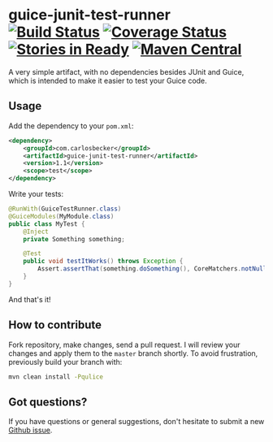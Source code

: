 # guice-junit-test-runner [![Build Status](https://travis-ci.org/caarlos0/guice-junit-test-runner.svg?branch=master)](https://travis-ci.org/caarlos0/guice-junit-test-runner) [![Coverage Status](https://coveralls.io/repos/caarlos0/guice-junit-test-runner/badge.png?branch=master)](https://coveralls.io/r/caarlos0/guice-junit-test-runner?branch=master) [![Stories in Ready](https://badge.waffle.io/caarlos0/guice-junit-test-runner.png?label=ready&title=Ready)](https://waffle.io/caarlos0/guice-junit-test-runner) [![Maven Central](https://maven-badges.herokuapp.com/maven-central/caarlos0/guice-junit-test-runner/badge.svg?style=flat)](https://maven-badges.herokuapp.com/maven-central/caarlos0/guice-junit-test-runner)

A very simple artifact, with no dependencies besides JUnit and Guice,
which is intended to make it easier to test your Guice code.

## Usage

Add the dependency to your `pom.xml`:

```xml
<dependency>
	<groupId>com.carlosbecker</groupId>
	<artifactId>guice-junit-test-runner</artifactId>
	<version>1.1</version>
	<scope>test</scope>
</dependency>
```

Write your tests:

```java
@RunWith(GuiceTestRunner.class)
@GuiceModules(MyModule.class)
public class MyTest {
	@Inject
	private Something something;

	@Test
	public void testItWorks() throws Exception {
		Assert.assertThat(something.doSomething(), CoreMatchers.notNullValue());
	}
}
```

And that's it!

## How to contribute

Fork repository, make changes, send a pull request. I will review
your changes and apply them to the `master` branch shortly. To
avoid frustration, previously build your branch with:

```sh
mvn clean install -Pqulice
```

## Got questions?

If you have questions or general suggestions, don't hesitate to submit
a new [Github issue](/issues/new).

